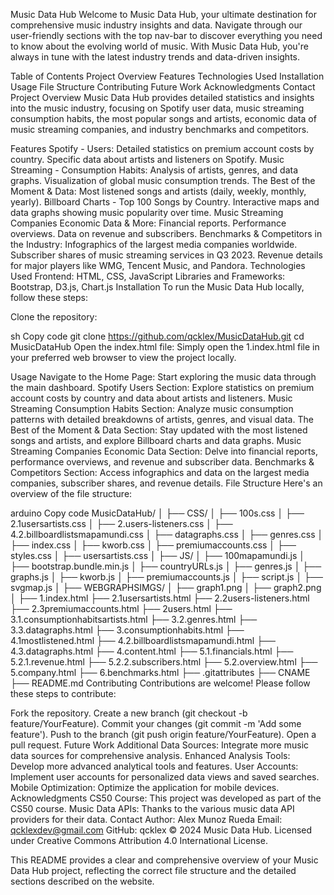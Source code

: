 Music Data Hub
Welcome to Music Data Hub, your ultimate destination for comprehensive music industry insights and data. Navigate through our user-friendly sections with the top nav-bar to discover everything you need to know about the evolving world of music. With Music Data Hub, you're always in tune with the latest industry trends and data-driven insights.

Table of Contents
Project Overview
Features
Technologies Used
Installation
Usage
File Structure
Contributing
Future Work
Acknowledgments
Contact
Project Overview
Music Data Hub provides detailed statistics and insights into the music industry, focusing on Spotify user data, music streaming consumption habits, the most popular songs and artists, economic data of music streaming companies, and industry benchmarks and competitors.

Features
Spotify - Users:
Detailed statistics on premium account costs by country.
Specific data about artists and listeners on Spotify.
Music Streaming - Consumption Habits:
Analysis of artists, genres, and data graphs.
Visualization of global music consumption trends.
The Best of the Moment & Data:
Most listened songs and artists (daily, weekly, monthly, yearly).
Billboard Charts - Top 100 Songs by Country.
Interactive maps and data graphs showing music popularity over time.
Music Streaming Companies Economic Data & More:
Financial reports.
Performance overviews.
Data on revenue and subscribers.
Benchmarks & Competitors in the Industry:
Infographics of the largest media companies worldwide.
Subscriber shares of music streaming services in Q3 2023.
Revenue details for major players like WMG, Tencent Music, and Pandora.
Technologies Used
Frontend: HTML, CSS, JavaScript
Libraries and Frameworks: Bootstrap, D3.js, Chart.js
Installation
To run the Music Data Hub locally, follow these steps:

Clone the repository:

sh
Copy code
git clone https://github.com/qcklex/MusicDataHub.git
cd MusicDataHub
Open the index.html file:
Simply open the 1.index.html file in your preferred web browser to view the project locally.

Usage
Navigate to the Home Page: Start exploring the music data through the main dashboard.
Spotify Users Section: Explore statistics on premium account costs by country and data about artists and listeners.
Music Streaming Consumption Habits Section: Analyze music consumption patterns with detailed breakdowns of artists, genres, and visual data.
The Best of the Moment & Data Section: Stay updated with the most listened songs and artists, and explore Billboard charts and data graphs.
Music Streaming Companies Economic Data Section: Delve into financial reports, performance overviews, and revenue and subscriber data.
Benchmarks & Competitors Section: Access infographics and data on the largest media companies, subscriber shares, and revenue details.
File Structure
Here's an overview of the file structure:

arduino
Copy code
MusicDataHub/
│
├── CSS/
│   ├── 100s.css
│   ├── 2.1usersartists.css
│   ├── 2.users-listeners.css
│   ├── 4.2.billboardlistsmapamundi.css
│   ├── datagraphs.css
│   ├── genres.css
│   ├── index.css
│   ├── kworb.css
│   ├── premiumaccounts.css
│   ├── styles.css
│   ├── usersartists.css
│
├── JS/
│   ├── 100mapamundi.js
│   ├── bootstrap.bundle.min.js
│   ├── countryURLs.js
│   ├── genres.js
│   ├── graphs.js
│   ├── kworb.js
│   ├── premiumaccounts.js
│   ├── script.js
│   ├── svgmap.js
│
├── WEBGRAPHSIMGS/
│   ├── graph1.png
│   ├── graph2.png
│
├── 1.index.html
├── 2.1usersartists.html
├── 2.2users-listeners.html
├── 2.3premiumaccounts.html
├── 2users.html
├── 3.1.consumptionhabitsartists.html
├── 3.2.genres.html
├── 3.3.datagraphs.html
├── 3.consumptionhabits.html
├── 4.1mostlistened.html
├── 4.2.billboardlistsmapamundi.html
├── 4.3.datagraphs.html
├── 4.content.html
├── 5.1.financials.html
├── 5.2.1.revenue.html
├── 5.2.2.subscribers.html
├── 5.2.overview.html
├── 5.company.html
├── 6.benchmarks.html
├── .gitattributes
├── CNAME
├── README.md
Contributing
Contributions are welcome! Please follow these steps to contribute:

Fork the repository.
Create a new branch (git checkout -b feature/YourFeature).
Commit your changes (git commit -m 'Add some feature').
Push to the branch (git push origin feature/YourFeature).
Open a pull request.
Future Work
Additional Data Sources: Integrate more music data sources for comprehensive analysis.
Enhanced Analysis Tools: Develop more advanced analytical tools and features.
User Accounts: Implement user accounts for personalized data views and saved searches.
Mobile Optimization: Optimize the application for mobile devices.
Acknowledgments
CS50 Course: This project was developed as part of the CS50 course.
Music Data APIs: Thanks to the various music data API providers for their data.
Contact
Author: Alex Munoz Rueda
Email: qcklexdev@gmail.com
GitHub: qcklex
© 2024 Music Data Hub. Licensed under Creative Commons Attribution 4.0 International License.

This README provides a clear and comprehensive overview of your Music Data Hub project, reflecting the correct file structure and the detailed sections described on the website.

